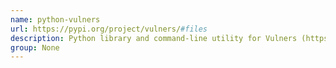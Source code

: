 ```yaml
---
name: python-vulners
url: https://pypi.org/project/vulners/#files
description: Python library and command-line utility for Vulners (https://vulners.
group: None
---
```


